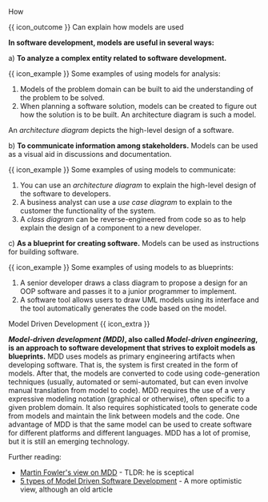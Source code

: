 <span id="title">How</span>

<span id="prereqs"></span>

<span id="outcomes">{{ icon_outcome }} Can explain how models are used</span>

<div id="body">

**In software development, models are useful in several ways:**

a) **To analyze a complex entity related to software development.**

<box>

{{ icon_example }} Some examples of using models for analysis:

1. Models of the <tooltip content="i.e. the environment in which the software is expected to solve a problem">problem domain</tooltip> can be built to aid the understanding of the problem to be solved.
2. When planning a software solution, models can be created to figure out how the solution is to be built. An <trigger trigger="click" for="modal:modelingIntro-archiDiagrams">architecture diagram</trigger> is such a model.

</box>

<modal large header="Architecture Diagrams" id="modal:modelingIntro-archiDiagrams">

An _architecture diagram_ depicts the high-level design of a software.

  <include src="../../../architecture/architectureDiagrams/reading/text.md#architecture-diagram-examples"/>
</modal>

b) **To communicate information among stakeholders.**  Models can be used as a visual aid in discussions and documentation.

<box>

{{ icon_example }} Some examples of using models to communicate:

1. You can use an _architecture diagram_ to explain the high-level design of the software to developers.
2. A business analyst can use a _use case diagram_ to explain to the customer the functionality of the system.
3. A _class diagram_ can be reverse-engineered from code so as to help explain the design of a component to a new developer.

</box>


c) **As a blueprint for creating software.** Models can be used as instructions for building software.

<box>

{{ icon_example }} Some examples of using models to as blueprints:

1. A senior developer draws a class diagram to propose a design for an OOP software and passes it to a junior programmer to implement.
2. A software tool allows users to draw UML models using its interface and the tool automatically generates the code based on the model.

</box>

<box>

<!-- TODO: make this an independent LO 4* -->

<panel type="seamless">
<span slot="header" class="card-title">Model Driven Development {{ icon_extra }}</span>

**_Model-driven development (MDD)_, also called _Model-driven engineering_, is an approach to software development that strives to exploit models as blueprints.** MDD uses models as primary engineering artifacts when developing software. That is, the system is first created in the form of models. After that, the models are converted to code using code-generation techniques (usually, automated or semi-automated, but can even involve manual translation from model to code). MDD requires the use of a very expressive modeling notation (graphical or otherwise), often specific to a given problem domain. It also requires sophisticated tools to generate code from models and maintain the link between models and the code. One advantage of MDD is that the same model can be used to create software for different platforms and different languages. MDD has a lot of promise, but it is still an emerging technology.

Further reading:
* [Martin Fowler's view on MDD](https://martinfowler.com/bliki/ModelDrivenSoftwareDevelopment.html) - TLDR: he is sceptical
* [5 types of Model Driven Software Development](http://www.theenterprisearchitect.eu/blog/2009/03/31/5-types-of-model-driven-software-development/) - A more optimistic view, although an old article

</panel>

</box>

</div>

<div id="extras">

<include src="exercises.md" />

</div>
